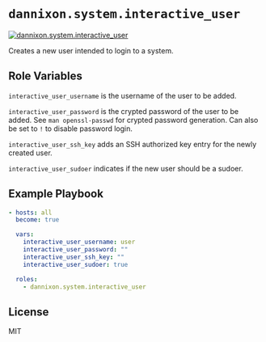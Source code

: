 # `dannixon.system.interactive_user`

[![dannixon.system.interactive_user](https://github.com/DanNixon/ansible-system/actions/workflows/interactive_user.yml/badge.svg?branch=main)](https://github.com/DanNixon/ansible-system/actions/workflows/interactive_user.yml)

Creates a new user intended to login to a system.

## Role Variables

`interactive_user_username` is the username of the user to be added.

`interactive_user_password` is the crypted password of the user to be added.
See `man openssl-passwd` for crypted password generation.
Can also be set to `!` to disable password login.

`interactive_user_ssh_key` adds an SSH authorized key entry for the newly created user.

`interactive_user_sudoer` indicates if the new user should be a sudoer.

## Example Playbook

```yaml
- hosts: all
  become: true

  vars:
    interactive_user_username: user
    interactive_user_password: ""
    interactive_user_ssh_key: ""
    interactive_user_sudoer: true

  roles:
    - dannixon.system.interactive_user
```

## License

MIT
